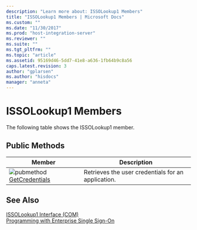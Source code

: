 ```yaml
---
description: "Learn more about: ISSOLookup1 Members"
title: "ISSOLookup1 Members | Microsoft Docs"
ms.custom: ""
ms.date: "11/30/2017"
ms.prod: "host-integration-server"
ms.reviewer: ""
ms.suite: ""
ms.tgt_pltfrm: ""
ms.topic: "article"
ms.assetid: 95169d46-5dd7-41e8-a636-1fb64b9c8a56
caps.latest.revision: 3
author: "gplarsen"
ms.author: "hisdocs"
manager: "anneta"
---
```

# ISSOLookup1 Members
The following table shows the ISSOLookup1 member.  
  
## Public Methods  
  
|Member|Description|  
|------------|-----------------|  
|![](../esso/media/pubmethod.gif "pubmethod") [GetCredentials](../esso/issolookup1-getcredentials-method.md)|Retrieves the user credentials for an application.|  
  
## See Also  
 [ISSOLookup1 Interface (COM)](../esso/issolookup1-interface-com.md)   
 [Programming with Enterprise Single Sign-On](../esso/programming-with-enterprise-single-sign-on.md)
